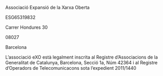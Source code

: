 Associació Expansió de la Xarxa Oberta

ESG65319832

Carrer Hondures 30

08027

Barcelona



L’associació eXO està legalment inscrita al Registre d’Associacions de la Generalitat de Catalunya, Barcelona, Secció 1a, Núm 42364 i al Registre d’Operadors de Telecomunicacons sota l’expedient 2011/1440
